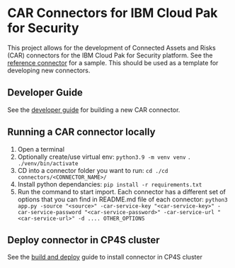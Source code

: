 # CAR Connectors for IBM Cloud Pak for Security

This project allows for the development of Connected Assets and Risks (CAR) connectors for the IBM Cloud Pak for Security platform. See the [reference connector](connectors/reference_connector) for a sample. This should be used as a template for developing new connectors. 

## Developer Guide

See the [developer guide](guide-build-connectors.md) for building a new CAR connector.


## Running a CAR connector locally

1. Open a terminal
2. Optionally create/use virtual env:
    `python3.9 -m venv venv`
    `. ./venv/bin/activate`
3. CD into a connector folder you want to run: `cd ./cd connectors/<CONNECTOR_NAME>/` 
4. Install python dependancies: `pip install -r requirements.txt`
5. Run the command to start import. Each connector has a different set of options that you can find in README.md file of each connector:
    `python3 app.py -source "<source>" -car-service-key "<car-service-key>" -car-service-password "<car-service-password>" -car-service-url "<car-service-url>" -d .... OTHER_OPTIONS`

## Deploy connector in CP4S cluster

See the [build and deploy](./deployment/README.md) guide to install connector in CP4S cluster